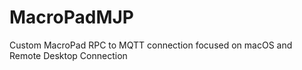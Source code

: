 # MacroPadMJP
Custom MacroPad RPC to MQTT connection focused on macOS and Remote Desktop Connection
